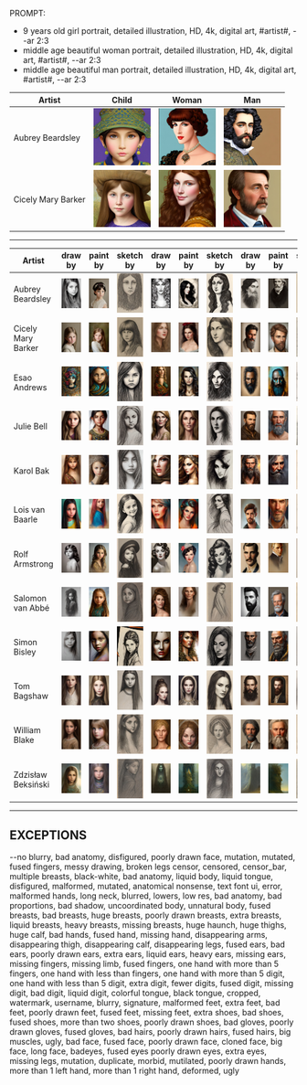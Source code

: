 PROMPT: 
* 9 years old girl portrait, detailed illustration, HD, 4k, digital art, #artist#, --ar 2:3 
* middle age beautiful woman portrait, detailed illustration, HD, 4k, digital art, #artist#, --ar 2:3
* middle age beautiful man portrait, detailed illustration, HD, 4k, digital art, #artist#, --ar 2:3

| Artist | Child | Woman | Man |
| --- | --- | --- | --- |
| Aubrey Beardsley | <img src="./Assets/Caracters//AubreyBeardsley/Child.jpg" width="100"> | <img src="./Assets/Caracters//AubreyBeardsley/Woman.jpg" width="100"> | <img src="./Assets/Caracters//AubreyBeardsley/Man.jpg" width="100"> |
| Cicely Mary Barker | <img src="./Assets/Caracters//CicelyMaryBarker/Child.jpg" width="100"> | <img src="./Assets/Caracters//CicelyMaryBarker/Woman.jpg" width="100"> | <img src="./Assets/Caracters//CicelyMaryBarker/Man.jpg" width="100"> |

---

| Artist | draw by | paint by | sketch by | draw by | paint by | sketch by | draw by | paint by | sketch by |
| --- | --- | --- | --- | --- | --- | --- | --- | --- | --- |
| Aubrey Beardsley | <img src="./Assets/Caracters/DrawBy/Child/AubreyBeardsley.jpg" width="100"> | <img src="./Assets/Caracters/PaintBy/Child/AubreyBeardsley.jpg" width="100"> | <img src="./Assets/Caracters/SketchBy/Child/AubreyBeardsley.jpg" width="100"> | <img src="./Assets/Caracters/DrawBy/Woman/AubreyBeardsley.jpg" width="100"> | <img src="./Assets/Caracters/PaintBy/Woman/AubreyBeardsley.jpg" width="100"> | <img src="./Assets/Caracters/SketchBy/Woman/AubreyBeardsley.jpg" width="100"> | <img src="./Assets/Caracters/DrawBy/Man/AubreyBeardsley.jpg" width="100"> | <img src="./Assets/Caracters/PaintBy/Man/AubreyBeardsley.jpg" width="100"> | <img src="./Assets/Caracters/SketchBy/Man/AubreyBeardsley.jpg" width="100"> |
| Cicely Mary Barker | <img src="./Assets/Caracters/DrawBy/Child/CicelyMaryBarker.jpg" width="100"> | <img src="./Assets/Caracters/PaintBy/Child/CicelyMaryBarker.jpg" width="100"> | <img src="./Assets/Caracters/SketchBy/Child/CicelyMaryBarker.jpg" width="100"> | <img src="./Assets/Caracters/DrawBy/Woman/CicelyMaryBarker.jpg" width="100"> | <img src="./Assets/Caracters/PaintBy/Woman/CicelyMaryBarker.jpg" width="100"> | <img src="./Assets/Caracters/SketchBy/Woman/CicelyMaryBarker.jpg" width="100"> | <img src="./Assets/Caracters/DrawBy/Man/CicelyMaryBarker.jpg" width="100"> | <img src="./Assets/Caracters/PaintBy/Man/CicelyMaryBarker.jpg" width="100"> | <img src="./Assets/Caracters/SketchBy/Man/CicelyMaryBarker.jpg" width="100"> |
| Esao Andrews | <img src="./Assets/Caracters/DrawBy/Child/EsaoAndrews.jpg" width="100"> | <img src="./Assets/Caracters/PaintBy/Child/EsaoAndrews.jpg" width="100"> | <img src="./Assets/Caracters/SketchBy/Child/EsaoAndrews.jpg" width="100"> | <img src="./Assets/Caracters/DrawBy/Woman/EsaoAndrews.jpg" width="100"> | <img src="./Assets/Caracters/PaintBy/Woman/EsaoAndrews.jpg" width="100"> | <img src="./Assets/Caracters/SketchBy/Woman/EsaoAndrews.jpg" width="100"> | <img src="./Assets/Caracters/DrawBy/Man/EsaoAndrews.jpg" width="100"> | <img src="./Assets/Caracters/PaintBy/Man/EsaoAndrews.jpg" width="100"> | <img src="./Assets/Caracters/SketchBy/Man/EsaoAndrews.jpg" width="100"> |
| Julie Bell | <img src="./Assets/Caracters/DrawBy/Child/JulieBell.jpg" width="100"> | <img src="./Assets/Caracters/PaintBy/Child/JulieBell.jpg" width="100"> | <img src="./Assets/Caracters/SketchBy/Child/JulieBell.jpg" width="100"> | <img src="./Assets/Caracters/DrawBy/Woman/JulieBell.jpg" width="100"> | <img src="./Assets/Caracters/PaintBy/Woman/JulieBell.jpg" width="100"> | <img src="./Assets/Caracters/SketchBy/Woman/JulieBell.jpg" width="100"> | <img src="./Assets/Caracters/DrawBy/Man/JulieBell.jpg" width="100"> | <img src="./Assets/Caracters/PaintBy/Man/JulieBell.jpg" width="100"> | <img src="./Assets/Caracters/SketchBy/Man/JulieBell.jpg" width="100"> |
| Karol Bak | <img src="./Assets/Caracters/DrawBy/Child/KarolBak.jpg" width="100"> | <img src="./Assets/Caracters/PaintBy/Child/KarolBak.jpg" width="100"> | <img src="./Assets/Caracters/SketchBy/Child/KarolBak.jpg" width="100"> | <img src="./Assets/Caracters/DrawBy/Woman/KarolBak.jpg" width="100"> | <img src="./Assets/Caracters/PaintBy/Woman/KarolBak.jpg" width="100"> | <img src="./Assets/Caracters/SketchBy/Woman/KarolBak.jpg" width="100"> | <img src="./Assets/Caracters/DrawBy/Man/KarolBak.jpg" width="100"> | <img src="./Assets/Caracters/PaintBy/Man/KarolBak.jpg" width="100"> | <img src="./Assets/Caracters/SketchBy/Man/KarolBak.jpg" width="100"> |
| Lois van Baarle | <img src="./Assets/Caracters/DrawBy/Child/LoisVanBaarle.jpg" width="100"> | <img src="./Assets/Caracters/PaintBy/Child/LoisVanBaarle.jpg" width="100"> | <img src="./Assets/Caracters/SketchBy/Child/LoisVanBaarle.jpg" width="100"> | <img src="./Assets/Caracters/DrawBy/Woman/LoisVanBaarle.jpg" width="100"> | <img src="./Assets/Caracters/PaintBy/Woman/LoisVanBaarle.jpg" width="100"> | <img src="./Assets/Caracters/SketchBy/Woman/LoisVanBaarle.jpg" width="100"> | <img src="./Assets/Caracters/DrawBy/Man/LoisVanBaarle.jpg" width="100"> | <img src="./Assets/Caracters/PaintBy/Man/LoisVanBaarle.jpg" width="100"> | <img src="./Assets/Caracters/SketchBy/Man/LoisVanBaarle.jpg" width="100"> |
| Rolf Armstrong | <img src="./Assets/Caracters/DrawBy/Child/RolfArmstrong.jpg" width="100"> | <img src="./Assets/Caracters/PaintBy/Child/RolfArmstrong.jpg" width="100"> | <img src="./Assets/Caracters/SketchBy/Child/RolfArmstrong.jpg" width="100"> | <img src="./Assets/Caracters/DrawBy/Woman/RolfArmstrong.jpg" width="100"> | <img src="./Assets/Caracters/PaintBy/Woman/RolfArmstrong.jpg" width="100"> | <img src="./Assets/Caracters/SketchBy/Woman/RolfArmstrong.jpg" width="100"> | <img src="./Assets/Caracters/DrawBy/Man/RolfArmstrong.jpg" width="100"> | <img src="./Assets/Caracters/PaintBy/Man/RolfArmstrong.jpg" width="100"> | <img src="./Assets/Caracters/SketchBy/Man/RolfArmstrong.jpg" width="100"> |
| Salomon van Abbé | <img src="./Assets/Caracters/DrawBy/Child/SalomonVanAbbe.jpg" width="100"> | <img src="./Assets/Caracters/PaintBy/Child/SalomonVanAbbe.jpg" width="100"> | <img src="./Assets/Caracters/SketchBy/Child/SalomonVanAbbe.jpg" width="100"> | <img src="./Assets/Caracters/DrawBy/Woman/SalomonVanAbbe.jpg" width="100"> | <img src="./Assets/Caracters/PaintBy/Woman/SalomonVanAbbe.jpg" width="100"> | <img src="./Assets/Caracters/SketchBy/Woman/SalomonVanAbbe.jpg" width="100"> | <img src="./Assets/Caracters/DrawBy/Man/SalomonVanAbbe.jpg" width="100"> | <img src="./Assets/Caracters/PaintBy/Man/SalomonVanAbbe.jpg" width="100"> | <img src="./Assets/Caracters/SketchBy/Man/SalomonVanAbbe.jpg" width="100"> |
| Simon Bisley | <img src="./Assets/Caracters/DrawBy/Child/SimonBisley.jpg" width="100"> | <img src="./Assets/Caracters/PaintBy/Child/SimonBisley.jpg" width="100"> | <img src="./Assets/Caracters/SketchBy/Child/SimonBisley.jpg" width="100"> | <img src="./Assets/Caracters/DrawBy/Woman/SimonBisley.jpg" width="100"> | <img src="./Assets/Caracters/PaintBy/Woman/SimonBisley.jpg" width="100"> | <img src="./Assets/Caracters/SketchBy/Woman/SimonBisley.jpg" width="100"> | <img src="./Assets/Caracters/DrawBy/Man/SimonBisley.jpg" width="100"> | <img src="./Assets/Caracters/PaintBy/Man/SimonBisley.jpg" width="100"> | <img src="./Assets/Caracters/SketchBy/Man/SimonBisley.jpg" width="100"> |
| Tom Bagshaw | <img src="./Assets/Caracters/DrawBy/Child/TomBagshaw.jpg" width="100"> | <img src="./Assets/Caracters/PaintBy/Child/TomBagshaw.jpg" width="100"> | <img src="./Assets/Caracters/SketchBy/Child/TomBagshaw.jpg" width="100"> | <img src="./Assets/Caracters/DrawBy/Woman/TomBagshaw.jpg" width="100"> | <img src="./Assets/Caracters/PaintBy/Woman/TomBagshaw.jpg" width="100"> | <img src="./Assets/Caracters/SketchBy/Woman/TomBagshaw.jpg" width="100"> | <img src="./Assets/Caracters/DrawBy/Man/TomBagshaw.jpg" width="100"> | <img src="./Assets/Caracters/PaintBy/Man/TomBagshaw.jpg" width="100"> | <img src="./Assets/Caracters/SketchBy/Man/TomBagshaw.jpg" width="100"> |
| William Blake | <img src="./Assets/Caracters/DrawBy/Child/WilliamBlake.jpg" width="100"> | <img src="./Assets/Caracters/PaintBy/Child/WilliamBlake.jpg" width="100"> | <img src="./Assets/Caracters/SketchBy/Child/WilliamBlake.jpg" width="100"> | <img src="./Assets/Caracters/DrawBy/Woman/WilliamBlake.jpg" width="100"> | <img src="./Assets/Caracters/PaintBy/Woman/WilliamBlake.jpg" width="100"> | <img src="./Assets/Caracters/SketchBy/Woman/WilliamBlake.jpg" width="100"> | <img src="./Assets/Caracters/DrawBy/Man/WilliamBlake.jpg" width="100"> | <img src="./Assets/Caracters/PaintBy/Man/WilliamBlake.jpg" width="100"> | <img src="./Assets/Caracters/SketchBy/Man/WilliamBlake.jpg" width="100"> |
| Zdzisław Beksiński | <img src="./Assets/Caracters/DrawBy/Child/ZdzislawBeksinski.jpg" width="100"> | <img src="./Assets/Caracters/PaintBy/Child/ZdzislawBeksinski.jpg" width="100"> | <img src="./Assets/Caracters/SketchBy/Child/ZdzislawBeksinski.jpg" width="100"> | <img src="./Assets/Caracters/DrawBy/Woman/ZdzislawBeksinski.jpg" width="100"> | <img src="./Assets/Caracters/PaintBy/Woman/ZdzislawBeksinski.jpg" width="100"> | <img src="./Assets/Caracters/SketchBy/Woman/ZdzislawBeksinski.jpg" width="100"> | <img src="./Assets/Caracters/DrawBy/Man/ZdzislawBeksinski.jpg" width="100"> | <img src="./Assets/Caracters/PaintBy/Man/ZdzislawBeksinski.jpg" width="100"> | <img src="./Assets/Caracters/SketchBy/Man/ZdzislawBeksinski.jpg" width="100"> |

---

## EXCEPTIONS
--no blurry, bad anatomy, disfigured, poorly drawn face, mutation, mutated, fused fingers, messy drawing, broken legs censor, censored, censor_bar, multiple breasts, black-white, bad anatomy, liquid body, liquid tongue, disfigured, malformed, mutated, anatomical nonsense, text font ui, error, malformed hands, long neck, blurred, lowers, low res, bad anatomy, bad proportions, bad shadow, uncoordinated body, unnatural body, fused breasts, bad breasts, huge breasts, poorly drawn breasts, extra breasts, liquid breasts, heavy breasts, missing breasts, huge haunch, huge thighs, huge calf, bad hands, fused hand, missing hand, disappearing arms, disappearing thigh, disappearing calf, disappearing legs, fused ears, bad ears, poorly drawn ears, extra ears, liquid ears, heavy ears, missing ears, missing fingers, missing limb, fused fingers, one hand with more than 5 fingers, one hand with less than fingers, one hand with more than 5 digit, one hand with less than 5 digit, extra digit, fewer digits, fused digit, missing digit, bad digit, liquid digit, colorful tongue, black tongue, cropped, watermark, username, blurry, signature, malformed feet, extra feet, bad feet, poorly drawn feet, fused feet, missing feet, extra shoes, bad shoes, fused shoes, more than two shoes, poorly drawn shoes, bad gloves, poorly drawn gloves, fused gloves, bad hairs, poorly drawn hairs, fused hairs, big muscles, ugly, bad face, fused face, poorly drawn face, cloned face, big face, long face, badeyes, fused eyes poorly drawn eyes, extra eyes, missing legs, mutation, duplicate, morbid, mutilated, poorly drawn hands, more than 1 left hand, more than 1 right hand, deformed, ugly